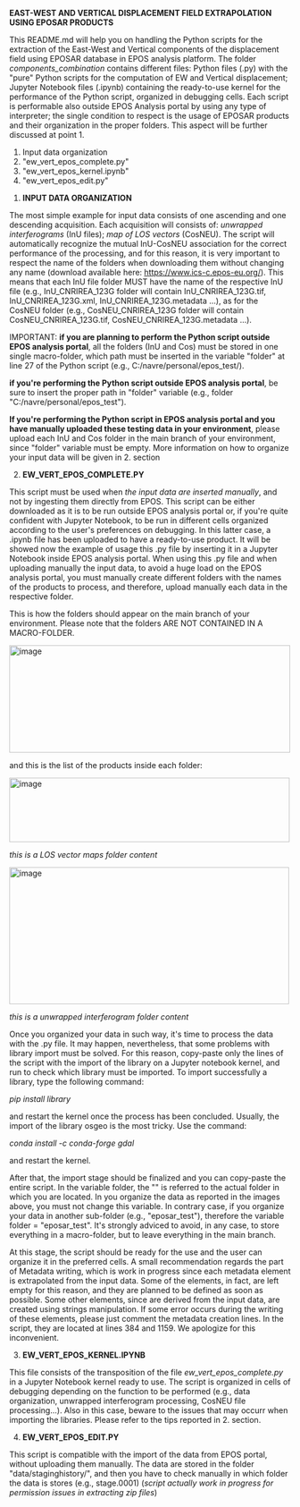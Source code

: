 **EAST-WEST AND VERTICAL DISPLACEMENT FIELD EXTRAPOLATION USING EPOSAR PRODUCTS**

This README.md will help you on handling the Python scripts for the extraction of the East-West and Vertical components of the displacement field using EPOSAR database in EPOS analysis platform. The folder _components_combination_ contains different files: Python files (.py) with the "pure" Python scripts for the computation of EW and Vertical displacement; Jupyter Notebook files (.ipynb) containing the ready-to-use kernel for the performance of the Python script, organized in debugging cells. Each script is performable also outside EPOS Analysis portal by using any type of interpreter; the single condition to respect is the usage of EPOSAR products and their organization in the proper folders. This aspect will be further discussed at point 1.

1) Input data organization
2) "ew_vert_epos_complete.py"
3) "ew_vert_epos_kernel.ipynb"
4) "ew_vert_epos_edit.py"

1. **INPUT DATA ORGANIZATION**

The most simple example for input data consists of one ascending and one descending acquisition. Each acquisition will consists of: _unwrapped interferograms_ (InU files); _map of LOS vectors_ (CosNEU). The script will automatically recognize the mutual InU-CosNEU association for the correct performance of the processing, and for this reason, it is very important to respect the name of the folders when downloading them without changing any name (download available here: https://www.ics-c.epos-eu.org/). This means that each InU file folder MUST have the name of the respective InU file (e.g., InU_CNRIREA_123G folder will contain InU_CNRIREA_123G.tif, InU_CNRIREA_123G.xml, InU_CNRIREA_123G.metadata ...), as for the CosNEU folder (e.g., CosNEU_CNRIREA_123G folder will contain CosNEU_CNRIREA_123G.tif, CosNEU_CNRIREA_123G.metadata ...).

IMPORTANT: **if you are planning to perform the Python script outside EPOS analysis portal**, all the folders (InU and Cos) must be stored in one single macro-folder, which path must be inserted in the variable "folder" at line 27 of the Python script (e.g., C:/navre/personal/epos_test/).

**if you're performing the Python script outside EPOS analysis portal**, be sure to insert the proper path in "folder" variable (e.g., folder  "C:/navre/personal/epos_test").

**If you're performing the Python script in EPOS analysis portal and you have manually uploaded these testing data in your environment**, please upload each InU and Cos folder in the main branch of your environment, since "folder" variable must be empty. More information on how to organize your input data will be given in 2. section
   
2. **EW_VERT_EPOS_COMPLETE.PY**

This script must be used when _the input data are inserted manually_, and not by ingesting them directly from EPOS. This script can be either downloaded as it is to be run outside EPOS analysis portal or, if you're quite confident with Jupyter Notebook, to be run in different cells organized according to the user's preferences on debugging. In this latter case, a .ipynb file has been uploaded to have a ready-to-use product. 
It will be showed now the example of usage this .py file by inserting it in a Jupyter Notebook inside EPOS analysis portal.
When using this .py file and when uploading manually the input data, to avoid a huge load on the EPOS analysis portal, you must manually create different folders with the names of the products to process, and therefore, upload manually each data in the respective folder. 

This is how the folders should appear on the main branch of your environment. Please note that the folders ARE NOT CONTAINED IN A MACRO-FOLDER.

<img width="503" height="192" alt="image" src="https://github.com/user-attachments/assets/33cf6395-3a09-4b94-9074-1aa8d9ab99fe" />

and this is the list of the products inside each folder:

<img width="502" height="115" alt="image" src="https://github.com/user-attachments/assets/678dffdf-5b56-49c5-85e0-76f86b1c5e59" />

_this is a LOS vector maps folder content_

<img width="501" height="245" alt="image" src="https://github.com/user-attachments/assets/454580b3-44b6-43e2-ac07-da012a07db8e" />

_this is a unwrapped interferogram folder content_



Once you organized your data in such way, it's time to process the data with the .py file. It may happen, nevertheless, that some problems with library import must be solved. For this reason, copy-paste only the lines of the script with the import of the library on a Jupyter notebook kernel, and run to check which library must be imported.
To import successfully a library, type the following command:

_pip install library_

and restart the kernel once the process has been concluded. Usually, the import of the library osgeo is the most tricky. Use the command:

_conda install -c conda-forge gdal_

and restart the kernel. 

After that, the import stage should be finalized and you can copy-paste the entire script. In the variable folder, the "" is referred to the actual folder in which you are located. In you organize the data as reported in the images above, you must not change this variable. In contrary case, if you organize your data in another sub-folder (e.g., "eposar_test"), therefore the variable folder = "eposar_test". It's strongly adviced to avoid, in any case, to store everything in a macro-folder, but to leave everything in the main branch.

At this stage, the script should be ready for the use and the user can organize it in the preferred cells. A small recommendation regards the part of Metadata writing, which is work in progress since each metadata element is extrapolated from the input data. Some of the elements, in fact, are left empty for this reason, and they are planned to be defined as soon as possible. Some other elements, since are derived from the input data, are created using strings manipulation. If some error occurs during the writing of these elements, please just comment the metadata creation lines. In the script, they are located at lines 384 and 1159. We apologize for this inconvenient.

3. **EW_VERT_EPOS_KERNEL.IPYNB**

This file consists of the transposition of the file _ew_vert_epos_complete.py_ in a Jupyter Notebook kernel ready to use. The script is organized in cells of debugging depending on the function to be performed (e.g., data organization, unwrapped interferogram processing, CosNEU file processing...). Also in this case, beware to the issues that may occurr when importing the libraries. Please refer to the tips reported in 2. section.

4. **EW_VERT_EPOS_EDIT.PY**

This script is compatible with the import of the data from EPOS portal, without uploading them manually. The data are stored in the folder "data/staginghistory/", and then you have to check manually in which folder the data is stores (e.g., stage.0001)
(_script actually work in progress for permission issues in extracting zip files_)

